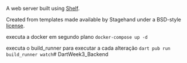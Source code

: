 A web server built using [Shelf](https://pub.dev/packages/shelf).

Created from templates made available by Stagehand under a BSD-style
[license](https://github.com/dart-lang/stagehand/blob/master/LICENSE).

executa a docker em segundo plano
`docker-compose up -d`

executa o build_runner para executar a cada alteração
`dart pub run build_runner watch`#   D a r t W e e k 3 _ B a c k e n d  
 